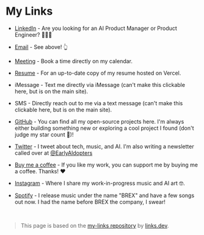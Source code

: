 # My Links 
- [LinkedIn](https://linkedin.com/in/itsbrex) - Are you looking for an AI Product Manager or Product Engineer? 🙋‍♂️👀

- [Email](mailto:%68%69%40%69%74%73%62%72%65%78%2e%64%65%76?subject=Found%20you%20on%20GitHub%20-%20let's%20connect!&body=Hi%20Brian-%0D%0A%0D%0AI%20came%20across%20your%20profile%20on%20GitHub%20and%20wanted%20to...) - See above! 👆️

-  [Meeting](https://tidycal.com/itsbrex) - Book a time directly on my calendar.

-  [Resume](https://brian-roach.vercel.app) - For an up-to-date copy of my resume hosted on Vercel.

-  iMessage - Text me directly via iMessage (can't make this clickable here, but is on the main site).

-  SMS -  Directly reach out to me via a text message (can't make this clickable here, but is on the main site).

- [GitHub](https://github.com/itsbrex) - You can find all my open-source projects here. I'm always either building something new or exploring a cool project I found (don't judge my star count 🤩)!

- [Twitter](https://twitter.com/itsbrex) - I tweet about tech, music, and AI. I'm also writing a newsletter called over at [@EarlyAIdopters](https://twitter.com/EarlyAIdopters)

- [Buy me a coffee](https://www.buymeacoffee.com/itsbrex) - If you like my work, you can support me by buying me a coffee. Thanks! ❤️

- [Instagram](https://instagram.com/itsbrex) - Where I share my work-in-progress music and AI art 🤓.

- [Spotify](https://spoti.fi/3HwXb6a) - I release music under the name "BREX" and have a few songs out now. I had the name before BREX the company, I swear!


<br>

> This page is based on the [my-links repository](https://github.com/fatih-yavuz/my-links) by [links.dev](https://links.dev).
